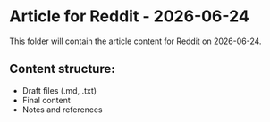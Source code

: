 # Article for Reddit - 2026-06-24

This folder will contain the article content for Reddit on 2026-06-24.

## Content structure:
- Draft files (.md, .txt)
- Final content
- Notes and references
